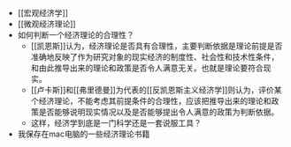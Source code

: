 - [[宏观经济学]]
- [[微观经济理论]]
- 如何判断一个经济理论的合理性？
    - [[凯恩斯]]认为，经济理论是否具有合理性，主要判断依据是理论前提是否准确地反映了作为研究对象的现实经济的制度性、社会性和技术性条件，和由此推导出来的理论和政策是否令人满意无关。也就是理论要符合现实。
    - [[卢卡斯]]和[[弗里德曼]]为代表的[[反凯恩斯主义经济学]]则认为，评价某个经济理论，不能考虑其前提条件的合理性，应该把推导出来的理论和政策是否能够说明现实情况以及是否能够提出令人满意的政策为判断依据。
    - 这样，经济学到底是一门科学还是一套说服工具？
- 我保存在mac电脑的一些经济理论书籍
